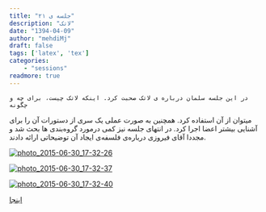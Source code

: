 ```yaml
---
title: "جلسه ی ۲۱"
description: "لاتک"
date: "1394-04-09"
author: "mehdiMj"
draft: false
tags: ['latex', 'tex']
categories:
    - "sessions"
readmore: true
---
```

    در این جلسه سلمان درباره ی لاتک صحبت کرد. اینکه لاتک چیست، برای چه و چگونه
میتوان از آن استفاده کرد. همچنین به صورت عملی یک سری از دستورات آن را برای
آشنایی بیشتر اعضا اجرا کرد. در انتهای جلسه نیز کمی درمورد گروه‌بندی ها بحث شد
و مجددا آقای فیروزی درباره‌ی فلسفه‌ی ایجاد آن توضیحاتی ارائه دادند.

[![photo_2015-06-30_17-32-26](../../img/7e69e2f2-fdbb-11e6-86dd-a088b4d860141488289240.295956.jpg)](img/7e69e2f2-fdbb-11e6-86dd-a088b4d860141488289240.295956.jpg)

[![photo_2015-06-30_17-32-37](../../img/7e69e77a-fdbb-11e6-86dd-a088b4d860141488289240.296068.jpg)](img/7e69e77a-fdbb-11e6-86dd-a088b4d860141488289240.296068.jpg)

[![photo_2015-06-30_17-32-40](../../img/7e69ea86-fdbb-11e6-86dd-a088b4d860141488289240.296129.jpg)](img/7e69ea86-fdbb-11e6-86dd-a088b4d860141488289240.296129.jpg)

[اینجا](https://framagit.org/shirazlug/resources/tree/master/presentations/session_172)
